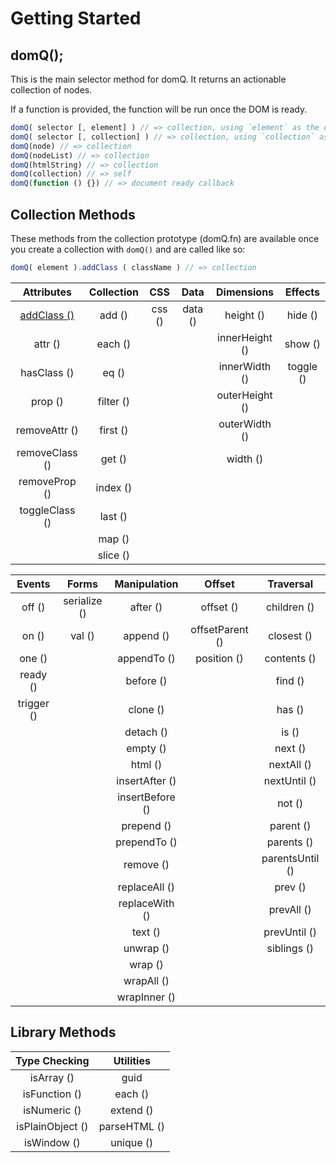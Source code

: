 # Getting Started

## domQ\(\);

This is the main selector method for domQ. It returns an actionable collection of nodes.

If a function is provided, the function will be run once the DOM is ready.

```javascript
domQ( selector [, element] ) // => collection, using `element` as the context
domQ( selector [, collection] ) // => collection, using `collection` as the context
domQ(node) // => collection
domQ(nodeList) // => collection
domQ(htmlString) // => collection
domQ(collection) // => self
domQ(function () {}) // => document ready callback
```

## Collection Methods

 These methods from the collection prototype \(domQ.fn\) are available once you create a collection with `domQ()` and are called like so:

```javascript
domQ( element ).addClass ( className ) // => collection
```

| Attributes | Collection | CSS | Data | Dimensions | Effects |
| :---: | :---: | :---: | :---: | :---: | :---: |
| [addClass \(\)](collection-methods/attributes/addclass.md) | add \(\) | css \(\) | data \(\) | height \(\) | hide \(\) |
| attr \(\) | each \(\) |  |  | innerHeight \(\) | show \(\) |
| hasClass \(\) | eq \(\) |  |  | innerWidth \(\) | toggle \(\) |
| prop \(\) | filter \(\) |  |  | outerHeight \(\) |  |
| removeAttr \(\) | first \(\) |  |  | outerWidth \(\) |  |
| removeClass \(\) | get \(\) |  |  | width \(\) |  |
| removeProp \(\) | index \(\) |  |  |  |  |
| toggleClass \(\) | last \(\) |  |  |  |  |
|  | map \(\) |  |  |  |  |
|  | slice \(\) |  |  |  |  |

| Events | Forms | Manipulation | Offset | Traversal |
| :---: | :---: | :---: | :---: | :---: |
| off \(\) | serialize \(\) | after \(\) | offset \(\) | children \(\) |
| on \(\) | val \(\) | append \(\) | offsetParent \(\) | closest \(\) |
| one \(\) |  | appendTo \(\) | position \(\) | contents \(\) |
| ready \(\) |  | before \(\) |  | find \(\) |
| trigger \(\) |  | clone \(\) |  | has \(\) |
|  |  | detach \(\) |  | is \(\) |
|  |  | empty \(\) |  | next \(\) |
|  |  | html \(\) |  | nextAll \(\) |
|  |  | insertAfter \(\) |  | nextUntil \(\) |
|  |  | insertBefore \(\) |  | not \(\) |
|  |  | prepend \(\) |  | parent \(\) |
|  |  | prependTo \(\) |  | parents \(\) |
|  |  | remove \(\) |  | parentsUntil \(\) |
|  |  | replaceAll \(\) |  | prev \(\) |
|  |  | replaceWith \(\) |  | prevAll \(\) |
|  |  | text \(\) |  | prevUntil \(\) |
|  |  | unwrap \(\) |  | siblings \(\) |
|  |  | wrap \(\) |  |  |
|  |  | wrapAll \(\) |  |  |
|  |  | wrapInner \(\) |  |  |

## Library Methods

| Type Checking | Utilities |
| :---: | :---: |
| isArray \(\) | guid |
| isFunction \(\) | each \(\) |
| isNumeric \(\) | extend \(\) |
| isPlainObject \(\) | parseHTML \(\) |
| isWindow \(\) | unique \(\) |

